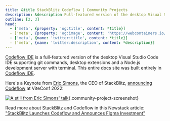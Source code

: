 ```yaml
---
title: &title StackBlitz Codeflow | Community Projects
description: &description Full-featured version of the desktop Visual Studio Code IDE built with WebContainer API.
outline: [2, 3]
head:
  - ['meta', {property: 'og:title', content: *title}]
  - ['meta', {property: 'og:image', content: 'https://webcontainers.io/img/og/guide-community_inspirations.png'}]
  - ['meta', {name: 'twitter:title', content: *title}]
  - ['meta', {name: 'twitter:description', content: *description}]
---
```

<script setup lang="ts">
import PageHeading from '@theme/components/CommunityProjects/CommunityProjectPageHeading.vue';
import Screenshot from '@theme/components/CommunityProjects/CommunityProjectScreenshot.vue';
import ArticleLink from '@theme/components/CommunityProjects/CommunityProjectArticleLink.vue';
</script>

<PageHeading title="StackBlitz Codeflow" category="ide" />

[Codeflow IDE](https://developers.stackblitz.com/codeflow) is a full-featured version of the desktop Visual Studio Code IDE supporting git commands, desktop extensions and a Node.js development server with terminal. This entire docs site was built entirely in [Codeflow IDE](https://developers.stackblitz.com/codeflow).

<Screenshot src="/img/community/codeflow.png" alt="Codeflow IDE" href="https://developers.stackblitz.com/codeflow" />

Here's a Keynote from [Eric Simons](https://twitter.com/ericsimons40), the CEO of StackBlitz, [announcing Codeflow](https://www.youtube.com/watch?v=Ea1zJD5uQR) at ViteConf 2022:

[![A still from Eric Simons' talk](/img/community/eric_simons_talk.png)](https://www.youtube.com/watch?v=Ea1zJD5uQRg){.community-project-screenshot}

<ArticleLink
  imgSrc="/img/community/codeflow-stackblitz-figma.jpg"
  title="StackBlitz Launches Codeflow and Announces Figma Investment"
  body="Read more about StackBlitz and Codeflow in this Newstack article"
  href="https://thenewstack.io/stackblitz-launches-codeflow-and-announces-figma-investment/"
/>

Read more about StackBlitz and Codeflow in this Newstack article: ["StackBlitz Launches Codeflow and Announces Figma Investment"](https://thenewstack.io/stackblitz-launches-codeflow-and-announces-figma-investment/)
